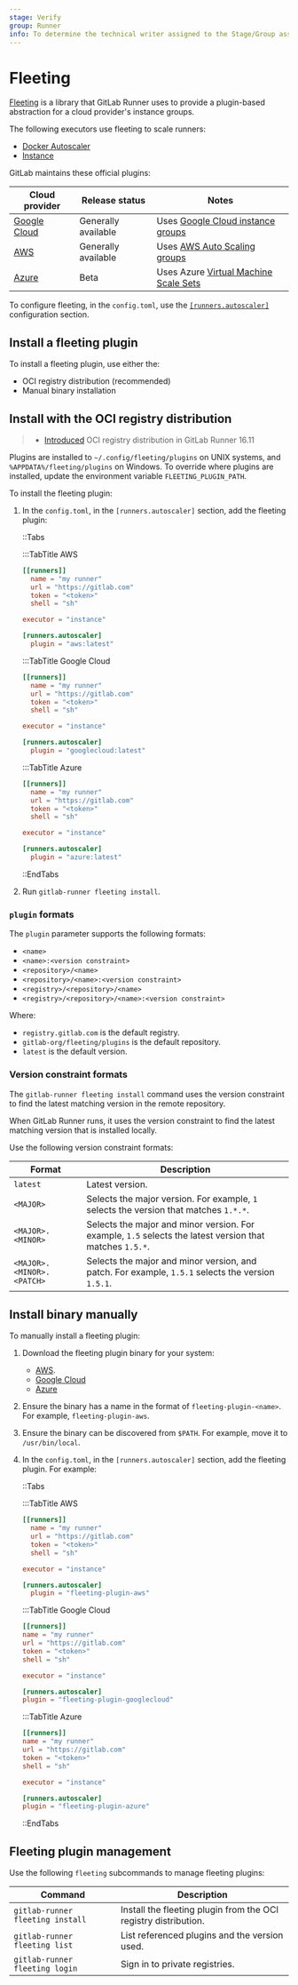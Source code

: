 ```yaml
---
stage: Verify
group: Runner
info: To determine the technical writer assigned to the Stage/Group associated with this page, see https://handbook.gitlab.com/handbook/product/ux/technical-writing/#assignments
---
```


# Fleeting

[Fleeting](https://gitlab.com/gitlab-org/fleeting/fleeting) is a library that GitLab Runner uses to provide a plugin-based abstraction for a cloud provider's instance groups.

The following executors use fleeting to scale runners:

- [Docker Autoscaler](../executors/docker_autoscaler.md)
- [Instance](../executors/instance.md)

GitLab maintains these official plugins:

| Cloud provider                                                             | Release status      | Notes |
|----------------------------------------------------------------------------|---------------------|-------|
| [Google Cloud](https://gitlab.com/gitlab-org/fleeting/plugins/googlecloud) | Generally available | Uses [Google Cloud instance groups](https://cloud.google.com/compute/docs/instance-groups) |
| [AWS](https://gitlab.com/gitlab-org/fleeting/plugins/aws)                  |Generally available  | Uses [AWS Auto Scaling groups](https://docs.aws.amazon.com/autoscaling/ec2/userguide/auto-scaling-groups.html) |
| [Azure](https://gitlab.com/gitlab-org/fleeting/plugins/azure)              | Beta                | Uses Azure [Virtual Machine Scale Sets](https://learn.microsoft.com/en-us/azure/virtual-machine-scale-sets/overview) |

To configure fleeting, in the `config.toml`, use the [`[runners.autoscaler]`](../configuration/advanced-configuration.md#the-runnersautoscaler-section)
configuration section.

## Install a fleeting plugin

To install a fleeting plugin, use either the:

- OCI registry distribution (recommended)
- Manual binary installation

## Install with the OCI registry distribution

> - [Introduced](https://gitlab.com/gitlab-org/gitlab-runner/-/merge_requests/4690) OCI registry distribution in GitLab Runner 16.11

Plugins are installed to `~/.config/fleeting/plugins` on UNIX systems, and `%APPDATA%/fleeting/plugins` on Windows. To override
where plugins are installed, update the environment variable `FLEETING_PLUGIN_PATH`.

To install the fleeting plugin:

1. In the `config.toml`, in the `[runners.autoscaler]` section, add the fleeting plugin:

   ::Tabs

   :::TabTitle AWS

   ```toml
   [[runners]]
     name = "my runner"
     url = "https://gitlab.com"
     token = "<token>"
     shell = "sh"

   executor = "instance"

   [runners.autoscaler]
     plugin = "aws:latest"
   ```

   :::TabTitle Google Cloud

   ```toml
   [[runners]]
     name = "my runner"
     url = "https://gitlab.com"
     token = "<token>"
     shell = "sh"

   executor = "instance"

   [runners.autoscaler]
     plugin = "googlecloud:latest"
   ```

   :::TabTitle Azure

   ```toml
   [[runners]]
     name = "my runner"
     url = "https://gitlab.com"
     token = "<token>"
     shell = "sh"

   executor = "instance"

   [runners.autoscaler]
     plugin = "azure:latest"
   ```

   ::EndTabs

1. Run `gitlab-runner fleeting install`.

### `plugin` formats

The `plugin` parameter supports the following formats:

- `<name>`
- `<name>:<version constraint>`
- `<repository>/<name>`
- `<repository>/<name>:<version constraint>`
- `<registry>/<repository>/<name>`
- `<registry>/<repository>/<name>:<version constraint>`

Where:

- `registry.gitlab.com` is the default registry.
- `gitlab-org/fleeting/plugins` is the default repository.
- `latest` is the default version.

### Version constraint formats

The `gitlab-runner fleeting install` command uses the version constraint to find the latest matching
version in the remote repository.

When GitLab Runner runs, it uses the version constraint to find the latest matching version that is installed locally.

Use the following version constraint formats:

| Format                    | Description                                                                                              |
| ------------------------- | -------------------------------------------------------------------------------------------------------- |
| `latest`                  | Latest version.                                                                                          |
| `<MAJOR>`                 | Selects the major version. For example, `1` selects the version that matches `1.*.*`.                    |
| `<MAJOR>.<MINOR>`         | Selects the major and minor version. For example, `1.5` selects the latest version that matches `1.5.*`. |
| `<MAJOR>.<MINOR>.<PATCH>` | Selects the major and minor version, and patch. For example, `1.5.1` selects the version `1.5.1`.        |

## Install binary manually

To manually install a fleeting plugin:

1. Download the fleeting plugin binary for your system:
   - [AWS](https://gitlab.com/gitlab-org/fleeting/plugins/aws/-/releases).
   - [Google Cloud](https://gitlab.com/gitlab-org/fleeting/plugins/googlecloud/-/releases)
   - [Azure](https://gitlab.com/gitlab-org/fleeting/plugins/azure/-/releases)
1. Ensure the binary has a name in the format of `fleeting-plugin-<name>`. For example, `fleeting-plugin-aws`.
1. Ensure the binary can be discovered from `$PATH`. For example, move it to `/usr/bin/local`.
1. In the `config.toml`, in the `[runners.autoscaler]` section, add the fleeting plugin. For example:

   ::Tabs

   :::TabTitle AWS

   ```toml
   [[runners]]
     name = "my runner"
     url = "https://gitlab.com"
     token = "<token>"
     shell = "sh"

   executor = "instance"

   [runners.autoscaler]
     plugin = "fleeting-plugin-aws"
    ```

   :::TabTitle Google Cloud

      ```toml
   [[runners]]
     name = "my runner"
     url = "https://gitlab.com"
     token = "<token>"
     shell = "sh"

   executor = "instance"

   [runners.autoscaler]
     plugin = "fleeting-plugin-googlecloud"
    ```

   :::TabTitle Azure

     ```toml
   [[runners]]
     name = "my runner"
     url = "https://gitlab.com"
     token = "<token>"
     shell = "sh"

   executor = "instance"

   [runners.autoscaler]
     plugin = "fleeting-plugin-azure"
    ```

   ::EndTabs

## Fleeting plugin management

Use the following `fleeting` subcommands to manage fleeting plugins:

| Command                          | Description                                                     |
|----------------------------------|-----------------------------------------------------------------|
| `gitlab-runner fleeting install` | Install the fleeting plugin from the OCI registry distribution. |
| `gitlab-runner fleeting list`    | List referenced plugins and the version used.                   |
| `gitlab-runner fleeting login`   | Sign in to private registries.                                  |
